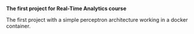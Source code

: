 <b>The first project for Real-Time Analytics course</b>

The first project with a simple perceptron architecture working in a docker container.

